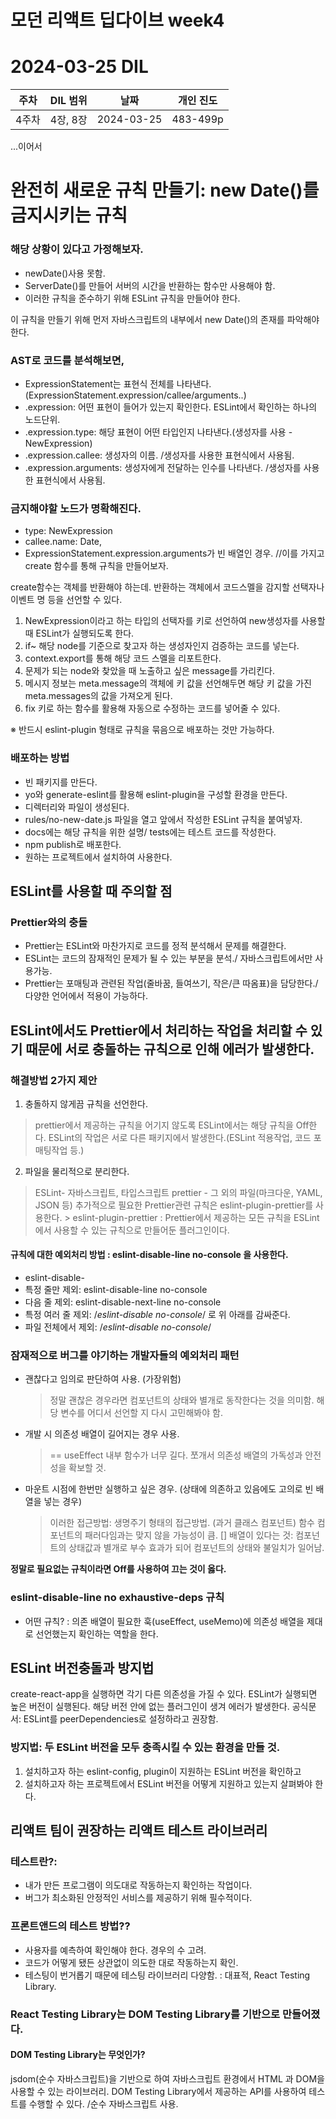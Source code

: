 # 모던 리액트 딥다이브 week4
# 2024-03-25 DIL

|주차|DIL 범위|날짜|개인 진도|
|------|---|---|---|
| 4주차 |4장, 8장|2024-03-25|483-499p|

...이어서
# 완전히 새로운 규칙 만들기: new Date()를 금지시키는 규칙

### 해당 상황이 있다고 가정해보자.

- newDate()사용 못함.
- ServerDate()를 만들어 서버의 시간을 반환하는 함수만 사용해야 함.
- 이러한 규칙을 준수하기 위해 ESLint 규칙을 만들어야 한다.

이 규칙을 만들기 위해 먼저 자바스크립트의 내부에서 new Date()의 존재를 파악해야 한다.

### AST로 코드를 분석해보면,

- ExpressionStatement는 표현식 전체를 나타낸다.(ExpressionStatement.expression/callee/arguments..)
- .expression: 어떤 표현이 들어가 있는지 확인한다. ESLint에서 확인하는 하나의 노드단위.
- .expression.type: 해당 표현이 어떤 타입인지 나타낸다.(생성자를 사용 - NewExpression)
- .expression.callee: 생성자의 이름. /생성자를 사용한 표현식에서 사용됨.
- .expression.arguments: 생성자에게 전달하는 인수를 나타낸다. /생성자를 사용한 표현식에서 사용됨.

### 금지해야할 노드가 명확해진다.

- type: NewExpression
- callee.name: Date,
- ExpressionStatement.expression.arguments가 빈 배열인 경우. //이를 가지고 create 함수를 통해 규칙을 만들어보자.

create함수는 객체를 반환해야 하는데. 
반환하는 객체에서 코드스멜을 감지할 선택자나 이벤트 명 등을 선언할 수 있다.

1. NewExpression이라고 하는 타입의 선택자를 키로 선언하여 new생성자를 사용할 때 ESLint가 실행되도록 한다.
2. if~ 해당 node를 기준으로 찾고자 하는 생성자인지 검증하는 코드를 넣는다.
3. context.export를 통해 해당 코드 스멜을 리포트한다.
4. 문제가 되는 node와 찾았을 때 노출하고 싶은 message를 가리킨다.
5. 메시지 정보는 meta.message의 객체에 키 값을 선언해두면 해당 키 값을 가진 meta.messages의 값을 가져오게 된다.
6. fix 키로 하는 함수를 활용해 자동으로 수정하는 코드를 넣어줄 수 있다.

※ 반드시 eslint-plugin 형태로 규칙을 묶음으로 배포하는 것만 가능하다.

### 배포하는 방법

- 빈 패키지를 만든다.
- yo와 generate-eslint를 활용해 eslint-plugin을 구성할 환경을 만든다.
- 디렉터리와 파일이 생성된다.
- rules/no-new-date.js 파일을 열고 앞에서 작성한 ESLint 규칙을 붙여넣자.
- docs에는 해당 규칙을 위한 설명/ tests에는 테스트 코드를 작성한다.
- npm publish로 배포한다.
- 원하는 프로젝트에서 설치하여 사용한다.

## ESLint를 사용할 때 주의할 점

### Prettier와의 충돌

- Prettier는 ESLint와 마찬가지로 코드를 정적 분석해서 문제를 해결한다.
- ESLint는 코드의 잠재적인 문제가 될 수 있는 부분을 분석./ 자바스크립트에서만 사용가능.
- Prettier는 포매팅과 관련된 작업(줄바꿈, 들여쓰기, 작은/큰 따옴표)을 담당한다./ 다양한 언어에서 적용이 가능하다.

## ESLint에서도 Prettier에서 처리하는 작업을 처리할 수 있기 때문에 서로 충돌하는 규칙으로 인해 에러가 발생한다.

### 해결방법 2가지 제안

1. 충돌하지 않게끔 규칙을 선언한다.
  > prettier에서 제공하는 규칙을 어기지 않도록 ESLint에서는 해당 규칙을 Off한다.
  > ESLint의 작업은 서로 다른 패키지에서 발생한다.(ESLint 적용작업, 코드 포매팅작업 등.) 

2. 파일을 물리적으로 분리한다.
  > ESLint- 자바스크립트, 타입스크립트
  > prettier - 그 외의 파일(마크다운, YAML, JSON 등)
  > 추가적으로 필요한 Prettier관련 규칙은 eslint-plugin-prettier를 사용한다.
     > eslint-plugin-prettier : Prettier에서 제공하는 모든 규칙을 ESLint에서 사용할 수 있는 규칙으로 만들어둔 플러그인이다.
 

#### 규칙에 대한 예외처리 방법 : eslint-disable-line no-console 을 사용한다.

- eslint-disable-
- 특정 줄만 제외: eslint-disable-line no-console
- 다음 줄 제외: eslint-disable-next-line no-console
- 특정 여러 줄 제외: /*eslint-disable no-console*/ 로 위 아래를 감싸준다.
- 파일 전체에서 제외: /*eslint-disable no-console*/

### 잠재적으로 버그를 야기하는 개발자들의 예외처리 패턴

- 괜찮다고 임의로 판단하여 사용. (가장위험)
  > 정말 괜찮은 경우라면 컴포넌트의 상태와 별개로 동작한다는 것을 의미함.
  > 해당 변수를 어디서 선언할 지 다시 고민해봐야 함.
  
- 개발 시 의존성 배열이 길어지는 경우 사용.
  > == useEffect 내부 함수가 너무 길다. 쪼개서 의존성 배열의 가독성과 안전성을 확보할 것.
  
- 마운트 시점에 한번만 실행하고 싶은 경우. (상태에 의존하고 있음에도 고의로 빈 배열을 넣는 경우)
  > 이러한 접근방법: 생명주기 형태의 접근방법. (과거 클래스 컴포넌트)
  > 함수 컴포넌트의 패러다임과는 맞지 않을 가능성이 큼.
  > [] 배열이 있다는 것: 컴포넌트의 상태값과 별개로 부수 효과가 되어 컴포넌트의 상태와 불일치가 일어남.

**정말로 필요없는 규칙이라면 Off를 사용하여 끄는 것이 옳다.**


### eslint-disable-line no exhaustive-deps 규칙
- 어떤 규칙? : 의존 배열이 필요한 훅(useEffect, useMemo)에 의존성 배열을 제대로 선언했는지 확인하는 역할을 한다.


## ESLint 버전충돌과 방지법

create-react-app을 실행하면 각기 다른 의존성을 가질 수 있다. ESLint가 실행되면 높은 버전이 실행된다.
해당 버전 안에 없는 플러그인이 생겨 에러가 발생한다.
공식문서: ESLint를 peerDependencies로 설정하라고 권장함.

### 방지법: 두 ESLint 버전을 모두 충족시킬 수 있는 환경을 만들 것.

1. 설치하고자 하는 eslint-config, plugin이 지원하는 ESLint 버전을 확인하고 
2. 설치하고자 하는 프로젝트에서 ESLint 버전을 어떻게 지원하고 있는지 살펴봐야 한다.


## 리액트 팀이 권장하는 리액트 테스트 라이브러리

### 테스트란?: 
- 내가 만든 프로그램이 의도대로 작동하는지 확인하는 작업이다.
- 버그가 최소화된 안정적인 서비스를 제공하기 위해 필수적이다.

### 프론트앤드의 테스트 방법??

- 사용자를 예측하여 확인해야 한다. 경우의 수 고려.
- 코드가 어떻게 됐든 상관없이 의도한 대로 작동하는지 확인.
- 테스팅이 번거롭기 때문에 테스팅 라이브러리 다양함. : 대표적, React Testing Library.

### React Testing Library는 DOM Testing Library를 기반으로 만들어졌다.

#### DOM Testing Library는 무엇인가? 

jsdom(순수 자바스크립트)을 기반으로 하여 자바스크립트 환경에서 HTML 과 DOM을 사용할 수 있는 라이브러리.
DOM Testing Library에서 제공하는 API를 사용하여 테스트를 수행할 수 있다.
/순수 자바스크립트 사용. 













